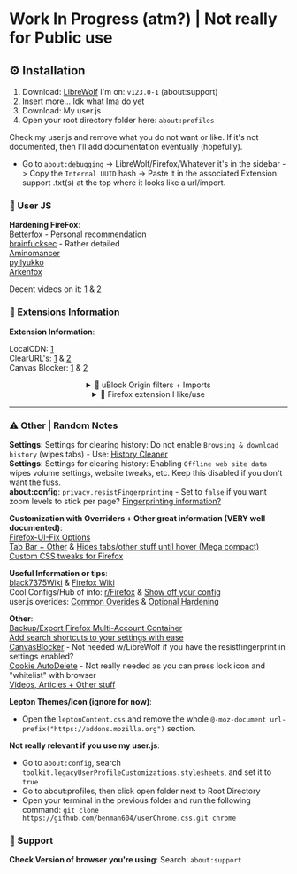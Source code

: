 # Work In Progress (atm?) | Not really for Public use

## ⚙️ Installation

1. Download: [LibreWolf](https://librewolf.net) I'm on: `v123.0-1` (about:support)
2. Insert more... Idk what Ima do yet
3. Download: My user.js
4. Open your root directory folder here: `about:profiles`

Check my user.js and remove what you do not want or like. If it's not documented, then I'll add documentation eventually (hopefully).  


- Go to `about:debugging` -> LibreWolf/Firefox/Whatever it's in the sidebar -> Copy the `Internal UUID` hash -> Paste it in the associated Extension support .txt(s) at the top where it looks like a url/import.


### 📃 User JS


**Hardening FireFox**:  
[Betterfox](https://github.com/yokoffing/Betterfox) - Personal recommendation  
[brainfucksec](https://gist.github.com/brainfucksec/68e79da1c965aeaa4782914afd8f7fa2) - Rather detailed  
[Aminomancer](https://github.com/aminomancer/uc.css.js/blob/master/prefs/recommended.js)  
[pyllyukko](https://github.com/pyllyukko/user.js)  
[Arkenfox](https://github.com/arkenfox/user.js)  

Decent videos on it: [1](https://youtu.be/Fr8UFJzpNls) & [2](https://youtu.be/N8IOJiOFVEk)


### 🔎 Extensions Information

**Extension Information**:

LocalCDN: [1](https://www.reddit.com/r/firefox/comments/yd340m/do_you_need_a_cookie_manager_how_about_localcdn/its4xjv)  
ClearURL's: [1](https://www.reddit.com/r/uBlockOrigin/comments/rttrbp/no_longer_any_need_for_the_clearurl_extension/hqxddko) & [2](https://www.reddit.com/r/uBlockOrigin/comments/15smrxu/ublock_origin_is_the_only_extension_you_will_ever/jx64cvt)  
Canvas Blocker: [1](https://discuss.privacyguides.net/t/canvasblocker-firefox-extension/12298) & [2](https://www.reddit.com/r/firefox/comments/7tkw34/how_to_permanently_block_canvas_fingerprinting/dtdi7aq)  


<details>
  <summary align="center">🍻 uBlock Origin filters + Imports</summary>
  <br>

All the Filter lists I have enabled in uBlock Origin: ![Enabled uBlock Origin Filters](https://github.com/misspent/Firefox-Blackout/assets/78914154/463bbd36-cf8d-45fa-a064-bc8a693b8148)


Links to custom filters from image above:  
[yokoffing's](https://github.com/yokoffing/filterlists#privacy)  
[AdguardFilters](https://github.com/AdguardTeam/AdGuardFilters)  
[Anudeep's Blacklist & Anudeep's Facebook Blacklist](https://github.com/anudeepND/blacklist)  
[Bypass Paywalls Clean filters](https://gitlab.com/magnolia1234/bypass-paywalls-clean-filters)  
[ClearURLs for uBo (unofficial)](https://github.com/DandelionSprout/adfilt/discussions/163)  
[Fanboy's Annoyance List](https://easylist.to)  
[HaGeZi's Personal DNS Blocklist](https://github.com/hagezi/dns-blocklists)  
[1Hosts (Lite)](https://github.com/badmojr/1Hosts)  
[uBlock-Origin-dev-filter – All Search Engines – Global](https://github.com/quenhus/uBlock-Origin-dev-filter)  
[More custom filter lists, found this not long ago, so I thought I'd share.](https://github.com/Universalizer/Universal-FilterLists#privacy)

</details>

<details>
  <summary align="center">🔌 Firefox extension I like/use</summary>
  <br>

| Extension                                                                                               | Optional                                                                                            |
|---------------------------------------------------------------------------------------------------------|-----------------------------------------------------------------------------------------------------|
| [Stylus](https://addons.mozilla.org/en-GB/firefox/addon/styl-us)                                        | [ClearURLs](https://addons.mozilla.org/en-GB/firefox/addon/clearurls)                               |
| [Vimium C](https://addons.mozilla.org/en-GB/firefox/addon/vimium-c)                                     | [Snap Links Plus](https://addons.mozilla.org/en-GB/firefox/addon/snaplinksplus)                     |
| [BlockTube](https://addons.mozilla.org/en-GB/firefox/addon/blocktube)                                   | [Copy All Tab Urls](https://addons.mozilla.org/en-GB/firefox/addon/copy-all-tab-urls-we)            |
| [Gesturefy](https://addons.mozilla.org/en-GB/firefox/addon/gesturefy)                                   | [Temporary Containers](https://addons.mozilla.org/en-GB/firefox/addon/temporary-containers)         |
| [Dark Reader](https://addons.mozilla.org/en-GB/firefox/addon/darkreader)                                | [Reddit Comment Collapser](https://addons.mozilla.org/en-GB/firefox/addon/reddit_comment_collapser) |
| [SponsorBlock](https://addons.mozilla.org/en-GB/firefox/addon/sponsorblock)                             |           |
| [Skip Redirect](https://addons.mozilla.org/en-GB/firefox/addon/skip-redirect)                           |           |
| [Violentmonkey](https://addons.mozilla.org/en-US/firefox/addon/violentmonkey)                           |           |
| [Firefox Color](https://addons.mozilla.org/en-GB/firefox/addon/firefox-color)                           |           |
| [Auto Highlight](https://addons.mozilla.org/en-GB/firefox/addon/auto_highlight)                         |           |
| [History Cleaner](https://addons.mozilla.org/en-GB/firefox/addon/history-cleaner)                       |           |
| [Augmented Steam](https://addons.mozilla.org/en-GB/firefox/addon/augmented-steam)                       |           |
| [Auto Tab Discard](https://addons.mozilla.org/en-GB/firefox/addon/auto-tab-discard)                     |           |
| [Joplin Web Clipper](https://addons.mozilla.org/en-GB/firefox/addon/joplin-web-clipper)                 |           |
| [Tab Session Manager](https://addons.mozilla.org/en-GB/firefox/addon/tab-session-manager)               |           |
| [Reddit Enhancement Suite](https://addons.mozilla.org/en-GB/firefox/addon/reddit-enhancement-suite)     |           |
| [Multi-Account Containers](https://addons.mozilla.org/en-GB/firefox/addon/multi-account-containers)     |           |
| [Bitwarden Password Manager](https://addons.mozilla.org/en-GB/firefox/addon/bitwarden-password-manager) |           |
| [Sound icon can pause & play](https://github.com/Godiesc/firefox-gx/tree/main/Extras/Play-Pause)        |           |

</details>


---


### ⚠️ Other | Random Notes

**Settings**: Settings for clearing history: Do not enable `Browsing & download history` (wipes tabs) - Use: [History Cleaner](https://addons.mozilla.org/en-GB/firefox/addon/history-cleaner)  
**Settings**: Settings for clearing history: Enabling `Offline web site data` wipes volume settings, website tweaks, etc. Keep this disabled if you don't want the fuss.  
**about:config**: `privacy.resistFingerprinting` - Set to `false` if you want zoom levels to stick per page? [Fingerprinting information?](https://www.reddit.com/r/firefox/comments/wi9vee/firefox_and_fingerprinting/ijae7ow/)  

**Customization with Overriders + Other great information (VERY well documented)**:  
[Firefox-UI-Fix Options](https://github.com/black7375/Firefox-UI-Fix/wiki/Options)  
[Tab Bar + Other](https://github.com/black7375/Firefox-UI-Fix/wiki/Options#tab-bar) & [Hides tabs/other stuff until hover (Mega compact)](https://github.com/black7375/Firefox-UI-Fix/wiki/Options#toolbar-overlap-mode)  
[Custom CSS tweaks for Firefox](https://github.com/Aris-t2/CustomCSSforFx)  


**Useful Information or tips**:  
[black7375Wiki](https://github.com/black7375/Firefox-UI-Fix/wiki/Tips) & [Firefox Wiki](https://www.reddit.com/r/firefox/wiki/index)  
Cool Configs/Hub of info: [r/Firefox](https://www.reddit.com/r/firefox) & [Show off your config](https://github.com/black7375/Firefox-UI-Fix/wiki/Show-Off-Your-Config)  
user.js overides: [Common Overides](https://github.com/yokoffing/Betterfox/wiki/Common-Overrides) & [Optional Hardening](https://github.com/yokoffing/Betterfox/wiki/Optional-Hardening)  

**Other**:  
[Backup/Export Firefox Multi-Account Container](https://superuser.com/questions/1394256/how-to-transfer-settings-of-extension-multi-account-containers-in-firefox)  
[Add search shortcuts to your settings with ease](https://mycroftproject.com)  
[CanvasBlocker](https://addons.mozilla.org/en-GB/firefox/addon/canvasblocker) - Not needed w/LibreWolf if you have the resistfingerprint in settings enabled?  
[Cookie AutoDelete](https://addons.mozilla.org/en-GB/firefox/addon/cookie-autodelete) - Not really needed as you can press lock icon and "whitelist" with browser  
[Videos, Articles + Other stuff](https://github.com/yokoffing/Betterfox?tab=readme-ov-file#recognition)  

**Lepton Themes/Icon (ignore for now)**:  

- Open the `leptonContent.css` and remove the whole `@-moz-document url-prefix("https://addons.mozilla.org")` section.  


**Not really relevant if you use my user.js**:  
- Go to `about:config`, search `toolkit.legacyUserProfileCustomizations.stylesheets`, and set it to `true`  
- Go to about:profiles, then click open folder next to Root Directory  
- Open your terminal in the previous folder and run the following command: `git clone https://github.com/benman604/userChrome.css.git chrome`  


### 🚦 Support

**Check Version of browser you're using**: Search: `about:support`  
